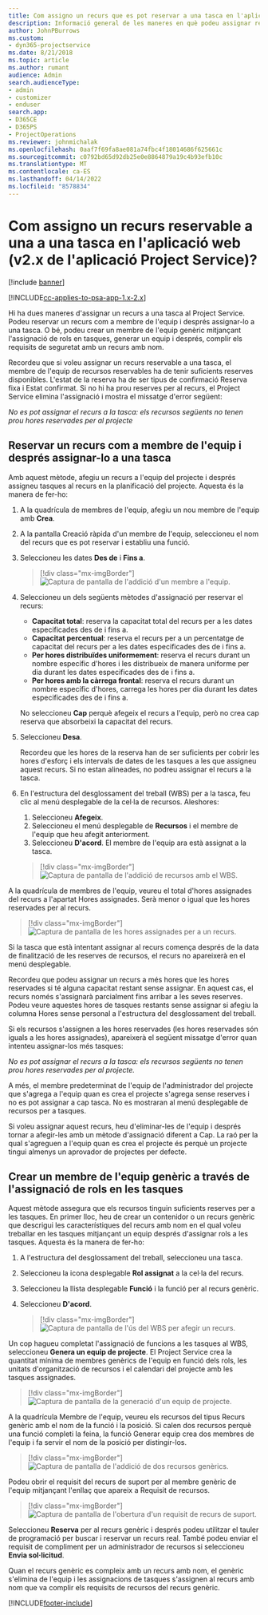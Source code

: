 ```yaml
---
title: Com assigno un recurs que es pot reservar a una tasca en l'aplicació web
description: Informació general de les maneres en què podeu assignar recursos que es poden reservar.
author: JohnPBurrows
ms.custom:
- dyn365-projectservice
ms.date: 8/21/2018
ms.topic: article
ms.author: rumant
audience: Admin
search.audienceType:
- admin
- customizer
- enduser
search.app:
- D365CE
- D365PS
- ProjectOperations
ms.reviewer: johnmichalak
ms.openlocfilehash: 0aaf7f69fa8ae081a74fbc4f18014686f625661c
ms.sourcegitcommit: c0792bd65d92db25e0e8864879a19c4b93efb10c
ms.translationtype: MT
ms.contentlocale: ca-ES
ms.lasthandoff: 04/14/2022
ms.locfileid: "8578834"
---
```

# <a name="how-do-i-assign-a-bookable-resource-to-a-task-in-the-web-app-project-service-app-v2x"></a>Com assigno un recurs reservable a una a una tasca en l'aplicació web (v2.x de l'aplicació Project Service)?

[!include [banner](../includes/psa-now-project-operations.md)]

[!INCLUDE[cc-applies-to-psa-app-1.x-2.x](../includes/cc-applies-to-psa-app-1x-2x.md)]

Hi ha dues maneres d'assignar un recurs a una tasca al Project Service. Podeu reservar un recurs com a membre de l'equip i després assignar-lo a una tasca. O bé, podeu crear un membre de l'equip genèric mitjançant l'assignació de rols en tasques, generar un equip i després, complir els requisits de seguretat amb un recurs amb nom.

Recordeu que si voleu assignar un recurs reservable a una tasca, el membre de l'equip de recursos reservables ha de tenir suficients reserves disponibles. L'estat de la reserva ha de ser tipus de confirmació Reserva fixa i Estat confirmat. Si no hi ha prou reserves per al recurs, el Project Service elimina l'assignació i mostra el missatge d'error següent:

*No es pot assignar el recurs a la tasca: els recursos següents no tenen prou hores reservades per al projecte*

## <a name="book-a-resource-as-a-team-member-and-then-assign-the-resource-to-a-task"></a>Reservar un recurs com a membre de l'equip i després assignar-lo a una tasca

Amb aquest mètode, afegiu un recurs a l'equip del projecte i després assigneu tasques al recurs en la planificació del projecte. Aquesta és la manera de fer-ho:
1.  A la quadrícula de membres de l'equip, afegiu un nou membre de l'equip amb **Crea**.
2.  A la pantalla Creació ràpida d'un membre de l'equip, seleccioneu el nom del recurs que es pot reservar i establiu una funció.
3.  Seleccioneu les dates **Des de** i **Fins a**.

    > [!div class="mx-imgBorder"] 
    > ![Captura de pantalla de l'addició d'un membre a l'equip.](media/FAQ-Resources-to-Tasks2-1.png "Captura de pantalla de l'addició d'un membre a l'equip")
 
4.  Seleccioneu un dels següents mètodes d'assignació per reservar el recurs:
    - **Capacitat total**: reserva la capacitat total del recurs per a les dates especificades des de i fins a.
    - **Capacitat percentual**: reserva el recurs per a un percentatge de capacitat del recurs per a les dates especificades des de i fins a.
    - **Per hores distribuïdes uniformement**: reserva el recurs durant un nombre específic d'hores i les distribueix de manera uniforme per dia durant les dates especificades des de i fins a.
    - **Per hores amb la càrrega frontal**: reserva el recurs durant un nombre específic d'hores, carrega les hores per dia durant les dates especificades des de i fins a.

    No seleccioneu **Cap** perquè afegeix el recurs a l'equip, però no crea cap reserva que absorbeixi la capacitat del recurs.
5.  Seleccioneu **Desa**.

    Recordeu que les hores de la reserva han de ser suficients per cobrir les hores d'esforç i els intervals de dates de les tasques a les que assigneu aquest recurs. Si no estan alineades, no podreu assignar el recurs a la tasca.

6.  En l'estructura del desglossament del treball (WBS) per a la tasca, feu clic al menú desplegable de la cel·la de recursos. Aleshores: 

    1. Seleccioneu **Afegeix**.
    2. Seleccioneu el menú desplegable de **Recursos** i el membre de l'equip que heu afegit anteriorment.
    3. Seleccioneu **D'acord**. El membre de l'equip ara està assignat a la tasca.

    > [!div class="mx-imgBorder"] 
    > ![Captura de pantalla de l'addició de recursos amb el WBS.](media/FAQ-Resources-to-Tasks2-2.png "Captura de pantalla de l'addició de recursos amb el WBS")
 
A la quadrícula de membres de l'equip, veureu el total d'hores assignades del recurs a l'apartat Hores assignades. Serà menor o igual que les hores reservades per al recurs. 

> [!div class="mx-imgBorder"] 
> ![Captura de pantalla de les hores assignades per a un recurs.](media/FAQ-Resources-to-Tasks2-3.png "Captura de pantalla de les hores assignades per a un recurs")
 
Si la tasca que està intentant assignar al recurs comença després de la data de finalització de les reserves de recursos, el recurs no apareixerà en el menú desplegable.

Recordeu que podeu assignar un recurs a més hores que les hores reservades si té alguna capacitat restant sense assignar. En aquest cas, el recurs només s'assignarà parcialment fins arribar a les seves reserves. Podeu veure aquestes hores de tasques restants sense assignar si afegiu la columna Hores sense personal a l'estructura del desglossament del treball.

Si els recursos s'assignen a les hores reservades (les hores reservades són iguals a les hores assignades), apareixerà el següent missatge d'error quan intenteu assignar-los més tasques:

*No es pot assignar el recurs a la tasca: els recursos següents no tenen prou hores reservades per al projecte.*

A més, el membre predeterminat de l'equip de l'administrador del projecte que s'agrega a l'equip quan es crea el projecte s'agrega sense reserves i no es pot assignar a cap tasca. No es mostraran al menú desplegable de recursos per a tasques.

Si voleu assignar aquest recurs, heu d'eliminar-les de l'equip i després tornar a afegir-les amb un mètode d'assignació diferent a Cap. La raó per la qual s'agreguen a l'equip quan es crea el projecte és perquè un projecte tingui almenys un aprovador de projectes per defecte.

## <a name="create-a-generic-team-member-through-role-assignment-on-tasks"></a>Crear un membre de l'equip genèric a través de l'assignació de rols en les tasques

Aquest mètode assegura que els recursos tinguin suficients reserves per a les tasques. En primer lloc, heu de crear un contenidor o un recurs genèric que descrigui les característiques del recurs amb nom en el qual voleu treballar en les tasques mitjançant un equip després d'assignar rols a les tasques. Aquesta és la manera de fer-ho:

1. A l'estructura del desglossament del treball, seleccioneu una tasca.
2. Seleccioneu la icona desplegable **Rol assignat** a la cel·la del recurs.
3. Seleccioneu la llista desplegable **Funció** i la funció per al recurs genèric.
4. Seleccioneu **D'acord**.

    > [!div class="mx-imgBorder"] 
    > ![Captura de pantalla de l'ús del WBS per afegir un recurs.](media/FAQ-Resources-to-Tasks2-4.png "Captura de pantalla de l'ús del WBS per afegir un recurs")
 
Un cop hagueu completat l'assignació de funcions a les tasques al WBS, seleccioneu **Genera un equip de projecte**. El Project Service crea la quantitat mínima de membres genèrics de l'equip en funció dels rols, les unitats d'organització de recursos i el calendari del projecte amb les tasques assignades.

> [!div class="mx-imgBorder"] 
> ![Captura de pantalla de la generació d'un equip de projecte.](media/FAQ-Resources-to-Tasks2-5.png "Captura de pantalla de la generació d'un equip de projecte")
 
A la quadrícula Membre de l'equip, veureu els recursos del tipus Recurs genèric amb el nom de la funció i la posició. Si calen dos recursos perquè una funció completi la feina, la funció Generar equip crea dos membres de l'equip i fa servir el nom de la posició per distingir-los.

> [!div class="mx-imgBorder"] 
> ![Captura de pantalla de l'addició de dos recursos genèrics.](media/FAQ-Resources-to-Tasks2-6.png "Captura de pantalla de l'addició de dos recursos genèrics")
 
Podeu obrir el requisit del recurs de suport per al membre genèric de l'equip mitjançant l'enllaç que apareix a Requisit de recursos.

> [!div class="mx-imgBorder"] 
> ![Captura de pantalla de l'obertura d'un requisit de recurs de suport.](media/FAQ-Resources-to-Tasks2-7.png "Captura de pantalla de l'obertura d'un requisit de recurs de suport")

Seleccioneu **Reserva** per al recurs genèric i després podeu utilitzar el tauler de programació per buscar i reservar un recurs real. També podeu enviar el requisit de compliment per un administrador de recursos si seleccioneu **Envia sol·licitud**.

Quan el recurs genèric es compleix amb un recurs amb nom, el genèric s'elimina de l'equip i les assignacions de tasques s'assignen al recurs amb nom que va complir els requisits de recursos del recurs genèric.
 



[!INCLUDE[footer-include](../includes/footer-banner.md)]
